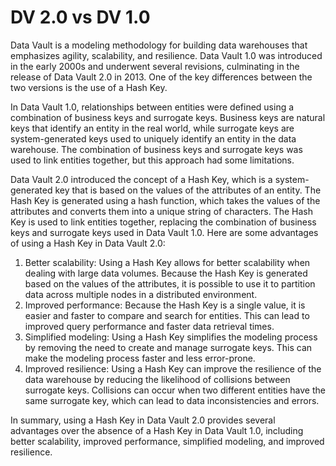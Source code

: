 # DV 2.0 vs DV 1.0

Data Vault is a modeling methodology for building data warehouses that emphasizes agility, scalability, and resilience. Data Vault 1.0 was introduced in the early 2000s and underwent several revisions, culminating in the release of Data Vault 2.0 in 2013. One of the key differences between the two versions is the use of a Hash Key.

In Data Vault 1.0, relationships between entities were defined using a combination of business keys and surrogate keys. Business keys are natural keys that identify an entity in the real world, while surrogate keys are system-generated keys used to uniquely identify an entity in the data warehouse. The combination of business keys and surrogate keys was used to link entities together, but this approach had some limitations.

Data Vault 2.0 introduced the concept of a Hash Key, which is a system-generated key that is based on the values of the attributes of an entity. The Hash Key is generated using a hash function, which takes the values of the attributes and converts them into a unique string of characters. The Hash Key is used to link entities together, replacing the combination of business keys and surrogate keys used in Data Vault 1.0. Here are some advantages of using a Hash Key in Data Vault 2.0:

1. Better scalability: Using a Hash Key allows for better scalability when dealing with large data volumes. Because the Hash Key is generated based on the values of the attributes, it is possible to use it to partition data across multiple nodes in a distributed environment.
2. Improved performance: Because the Hash Key is a single value, it is easier and faster to compare and search for entities. This can lead to improved query performance and faster data retrieval times.
3. Simplified modeling: Using a Hash Key simplifies the modeling process by removing the need to create and manage surrogate keys. This can make the modeling process faster and less error-prone.
4. Improved resilience: Using a Hash Key can improve the resilience of the data warehouse by reducing the likelihood of collisions between surrogate keys. Collisions can occur when two different entities have the same surrogate key, which can lead to data inconsistencies and errors.

In summary, using a Hash Key in Data Vault 2.0 provides several advantages over the absence of a Hash Key in Data Vault 1.0, including better scalability, improved performance, simplified modeling, and improved resilience.
